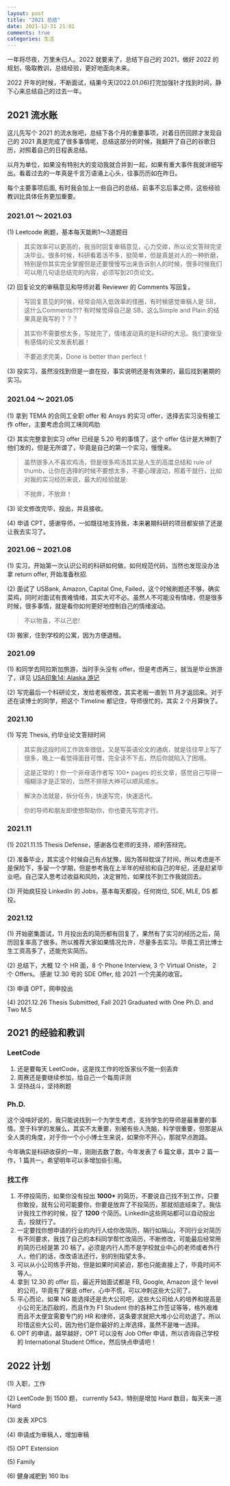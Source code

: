 ```yaml
---
layout: post
title: "2021 总结"
date: 2021-12-31 21:01
comments: true
categories: 生活
---
```


一年将尽夜，万里未归人。2022 就要来了，总结下自己的 2021，做好 2022 的规划，吸取教训，总结经验，更好地面向未来。

2022 开年的时候，不断面试，结果今天(2022.01.06)打完加强针才找到时间，静下心来总结自己的过去一年。

<!--more-->

## 2021 流水账

这儿先写个 2021 的流水账吧，总结下各个月的重要事项，对着日历回顾才发现自己的 2021 真是完成了很多事情呢，总结这部分的时候，我翻开了自己的谷歌日历，对照着自己的日程表总结。

以月为单位，如果没有特别大的变动我就合并到一起，如果有重大事件我就详细写出。看着过去的一年真是千言万语涌上心头，往事历历如在昨日。

每个主要事项后面, 有时我会加上一些自己的总结，前事不忘后事之师，这些经验教训比具体任务更加重要。

### 2021.01 ～ 2021.03

(1) Leetcode 刷题，基本每天能刷1～3道题目

> 其实效率可以更高的，我当时回复审稿意见，心力交瘁，所以论文答辩完坚决毕业。很多时候，科研看着活不多，挺简单，但是真是对人的一种折磨，特别是你其实完全掌握但是还要慢慢写出来告诉别人的时候，很多时候我们可以用几句话总结完的内容，必须写到20页论文。

(2) 回复论文的审稿意见和导师对着 Reviewer 的 Comments 写回复。

> 写回复意见的时候，经常会陷入低效率的怪圈，有时候感觉审稿人是 SB，这什么Comments??? 有时候觉得自己是 SB，这么Simple and Plain 的结果真是我写的？？？

> 其实你不需要想太多，写就完了，情绪波动真的是科研的大忌。我们要做没有感情的论文发表机器！

> 不要追求完美，Done is better than perfect！

(3) 投实习，虽然没找到但是一直在投，事实说明还是有效果的，最后找到暑期的实习。

### 2021.04 ～ 2021.05

(1) 拿到 TEMA 的合同工全职 offer 和 Ansys 的实习 offer，选择去实习没有接工作 offer，主要考虑合同工味同鸡肋

(2) 其实完整拿到实习 offer 已经是 5.20 号的事情了，这个 offer 估计是大神割了他们发的，但是无所谓了，毕竟是自己的第一个实习，慢慢来。

> 虽然很多人不喜欢鸡汤，但是很多鸡汤其实是人生的高度总结和 rule of thumb，让你在选择的时候不要想太多，不要心理波动，照着干就行，比如对我的实习经历来说，最大的经验就是:

> 不抛弃，不放弃！

(3) 论文修改完毕，投出，并且接收。  

(4) 申请 CPT，感谢导师，一如既往地支持我，本来暑期科研的项目都安排了还是让我去实习了。

### 2021.06 ~ 2021.08

(1) 实习，开始第一次认识公司的科研如何做，如何规范代码，当然也发现没办法拿 return offer, 开始准备秋招.

(2) 面试了 USBank, Amazon, Capital One, Failed，这个时候刷题还不够，确实菜鸡，同时对面试有畏难情绪，其实大可不必。虽然人不可能没有情绪，但是很多时候，很多事情，就是看你如何更好地控制自己的情绪波动。

> 不以物喜，不以己悲!

(3) 搬家，住到学校的公寓，因为方便退租。

### 2021.09

(1) 和同学去阿拉斯加旅游，当时手头没有 offer，但是考虑再三，就当是毕业旅游了，详见 [USA印象14: Alaska 游记](https://iphyer.github.io/blog/2021/11/15/Alaska/)

(2) 写完最后一个科研论文，发给老板修改，其实老板一直到 11 月才返回来。对于还在读博士的同学，把这个 Timeline 都记住，导师很忙的，其实 2 个月算快了。

### 2021.10

(1) 写完 Thesis, 约毕业论文答辩时间

> 其实我这段时间工作效率很低，又是写英语论文的通病，就是往往早上写了很多，晚上一看觉得面目可憎，完全读不下去，然后你就陷入了困境。

> 这是正常的！你一个非母语作者写 100+ pages 的长文章，感觉自己写得一塌糊涂才是正常的，当然不排除大神可以顺风顺水。

> 解决办法就是，拆分任务，快速写完，快速迭代。

> 你的导师和朋友即使想帮助你，你也要先写完才行。

### 2021.11

(1) 2021.11.15 Thesis Defense，感谢各位老师的支持，顺利答辩完。

(2) 准备毕业，其实这个时候自己有点犹豫，因为答辩耽误了时间，所以考虑是不是保险下，多留一个学期，但是参考我在上半年的经验和自己的年纪，还是赶紧毕业吧。自己深入思考过收益和风险，决定冒险，如果找不到工作我就回去。

(3) 开始疯狂投 LinkedIn 的 Jobs，基本每天都投，任何岗位, SDE, MLE, DS 都投。

### 2021.12

(1) 开始密集面试，11 月投出去的简历都有回复了，果然有了实习的经历之后，简历回复率高了很多。所以推荐大家如果情况允许，尽量多去实习。毕竟工资比博士生工资高多了，还能充实简历。

(2) 总结下，大概 12 个 HR 面，8 个 Phone Interview, 3 个 Virtual Oniste， 2 个 Offers。 感谢 12.30 号的 SDE Offer, 给 2021 一个完美的收官。 

(3) 申请 OPT，网申投出

(4) 2021.12.26 Thesis Submitted, Fall 2021 Graduated with One Ph.D. and Two M.S

## 2021 的经验和教训

### LeetCode

1. 还是要每天 LeetCode，这是找工作的吃饭家伙不能一刻丢弃
2. 周赛还是要继续参加，给自己一个每周评测
3. 坚持战斗，坚持刷题

### Ph.D.

这个没啥好说的，我只能说找到一个为学生考虑，支持学生的导师是最重要的事情。至于科学的发展么，其实不太重要，别被有些人洗脑，科学很重要，但那是从全人类的角度，对于你一个小小博士生来说，如果你不开心，那就早点跑路。

今年确实是科研收获的一年，刚刚去数了数，今年发表了 6 篇文章，其中 2 篇一作，1 篇共一。希望明年可以多增加些引用。

### 找工作

1. 不停投简历，如果你没有投出 **1000+** 的简历，不要说自己找不到工作，只要你敢投，就有公司可能要你，你要是放弃了不投简历，那就彻底结束了。我估计我找工作的时候，投了 **1200** 个简历。LinkedIn这些网站都可以自动投出去，投就行了。
2. 一定要找你想申请的行业的内行人给你改简历，隔行如隔山，不同行业对简历有不同要求，我找了自己的本科同学帮忙改简历，不断修改，可能最后经常用的简历已经是第 20 稿了。必须是内行人而不是学校就业中心的老师或者外行人，他们的话，改改语法还行，别的别指望太多。
3. 可以从小公司练手开始，但是如果时间紧迫，那也只能直接上了，毕竟时间不等人。
4. 拿到 12.30 的 offer 后，最近开始面试都是 FB, Google, Amazon 这个 level 的公司，毕竟有了保底 offer，心中不慌，可以冲刺这些大公司了。
5. 平心而论，如果 NG 能选择还是去大公司吧，这些大公司给人的培养和提高是小公司无法匹敌的，而且作为 F1 Student 你的各种工作签证等等，格外艰难而且不太便宜需要专门的 HR 和律师，这条要求就把大堆小公司劝退了。所以珍惜这些大公司，因为他们是你最好的上岸选择，虽然不是唯一选择。
6. OPT 的申请，越早越好，OPT 可以没有 Job Offer 申请，所以咨询自己学校的 International Student Office，然后快点申请吧！


## 2022 计划

(1) 入职，工作

(2) LeetCode 到 1500 题， currently 543，特别是增加 Hard 数目，每天来一道 Hard

(3) 发表 XPCS

(4) 申请成为审稿人，增加审稿

(5) OPT Extension

(5) Family

(6) 健身减肥到 160 lbs
